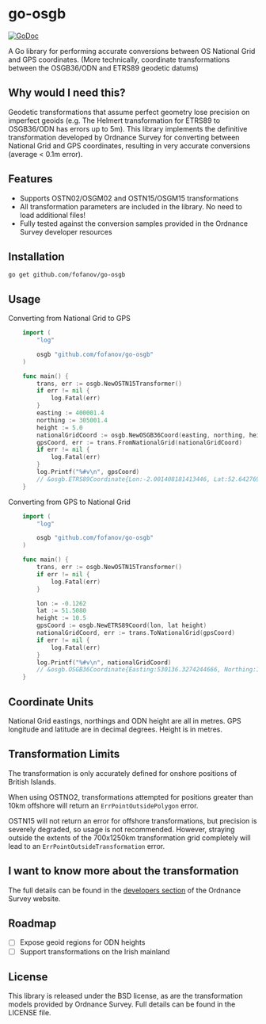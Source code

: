 go-osgb
============

[![GoDoc](https://godoc.org/github.com/fofanov/go-osgb?status.svg)](https://godoc.org/github.com/fofanov/go-osgb)

A Go library for performing accurate conversions between OS National Grid and GPS coordinates. (More technically, coordinate transformations between the OSGB36/ODN and ETRS89 geodetic datums)

Why would I need this?
------------
Geodetic transformations that assume perfect geometry lose precision on imperfect geoids (e.g. The Helmert transformation for ETRS89 to OSGB36/ODN has errors up to 5m). This library implements the definitive transformation developed by Ordnance Survey for converting between National Grid and GPS coordinates, resulting in very accurate conversions (average < 0.1m error).

Features
------------
  - Supports OSTN02/OSGM02 and OSTN15/OSGM15 transformations
  - All transformation parameters are included in the library. No need to load additional files!
  - Fully tested against the conversion samples provided in the Ordnance Survey developer resources

Installation
------------
    go get github.com/fofanov/go-osgb

Usage
------------
Converting from National Grid to GPS
```go
    import (
        "log"

        osgb "github.com/fofanov/go-osgb"
    )

    func main() {
        trans, err := osgb.NewOSTN15Transformer()
        if err != nil {
            log.Fatal(err)
        }
        easting := 400001.4
        northing := 305001.4
        height := 5.0
        nationalGridCoord := osgb.NewOSGB36Coord(easting, northing, height)
        gpsCoord, err := trans.FromNationalGrid(nationalGridCoord)
        if err != nil {
            log.Fatal(err)
        }
        log.Printf("%#v\n", gpsCoord)
        // &osgb.ETRS89Coordinate{Lon:-2.001408181413446, Lat:52.64276984554203, Height:55.34172940576156}
    }
```

Converting from GPS to National Grid
```go
    import (
        "log"

        osgb "github.com/fofanov/go-osgb"
    )

    func main() {
        trans, err := osgb.NewOSTN15Transformer()
        if err != nil {
            log.Fatal(err)
        }

        lon := -0.1262
        lat := 51.5080
        height := 10.5
        gpsCoord := osgb.NewETRS89Coord(lon, lat height)
        nationalGridCoord, err := trans.ToNationalGrid(gpsCoord)
        if err != nil {
            log.Fatal(err)
        }
        log.Printf("%#v\n", nationalGridCoord)
        // &osgb.OSGB36Coordinate{Easting:530136.3274244666, Northing:180449.45428526515, Height:-35.04663654446814}
    }
```

Coordinate Units
------------
National Grid eastings, northings and ODN height are all in metres.
GPS longitude and latitude are in decimal degrees. Height is in metres.

Transformation Limits
------------
The transformation is only accurately defined for onshore positions of British Islands.

When using OSTNO2, transformations attempted for positions greater than 10km offshore will return an `ErrPointOutsidePolygon` error.

OSTN15 will not return an error for offshore transformations, but precision is severely degraded, so usage is not recommended. However, straying outside the extents of the 700x1250km transformation grid completely will lead to an `ErrPointOutsideTransformation` error.

I want to know more about the transformation
------------
The full details can be found in the [developers section](https://www.ordnancesurvey.co.uk/business-and-government/help-and-support/navigation-technology/os-net/formats-for-developers.html) of the Ordnance Survey website.


Roadmap
------------
-  [ ] Expose geoid regions for ODN heights
-  [ ] Support transformations on the Irish mainland

License
------------
This library is released under the BSD license, as are the transformation models provided by Ordnance Survey. Full details can be found in the LICENSE file.




